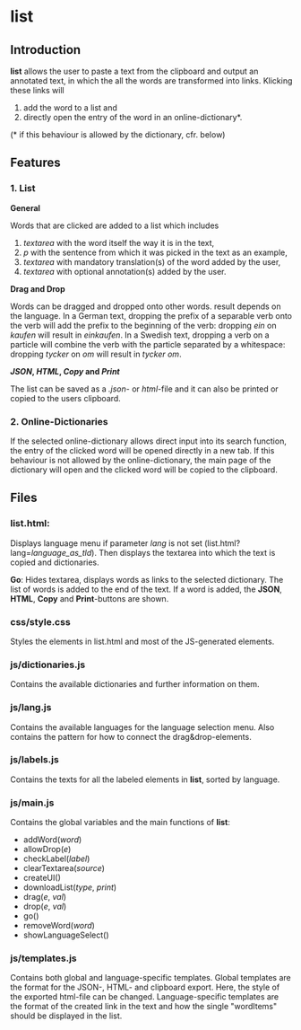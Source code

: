 # list
## Introduction
**list** allows the user to paste a text from the clipboard and output an annotated text, in which the all the words are transformed into links. Klicking these links will
1. add the word to a list and
2. directly open the entry of the word in an online-dictionary*.

(* if this behaviour is allowed by the dictionary, cfr. below)

## Features
### 1. List
**General**

Words that are clicked are added to a list which includes
1. *textarea* with the word itself the way it is in the text,
2. *p* with the sentence from which it was picked in the text as an example,
3. *textarea* with mandatory translation(s) of the word added by the user,
4. *textarea* with optional annotation(s) added by the user.

**Drag and Drop**

Words can be dragged and dropped onto other words. result depends on the language. In a German text, dropping the prefix of a separable verb onto the verb will add the prefix to the beginning of the verb: dropping *ein* on *kaufen* will result in *einkaufen*. In a Swedish text, dropping a verb on a particle will combine the verb with the particle separated by a whitespace: dropping *tycker* on *om* will result in *tycker om*.

**_JSON_, _HTML_, _Copy_ and _Print_**

The list can be saved as a *.json*- or *html*-file and it can also be printed or copied to the users clipboard.

### 2. Online-Dictionaries
If the selected online-dictionary allows direct input into its search function, the entry of the clicked word will be opened directly in a new tab. If this behaviour is not allowed by the online-dictionary, the main page of the dictionary will open and the clicked word will be copied to the clipboard.

## Files
### list.html: 
Displays language menu if parameter _lang_ is not set (list.html?lang=_language_as_tld_). Then displays the textarea into which the text is copied and dictionaries. 

**Go**: Hides textarea, displays words as links to the selected dictionary. The list of words is added to the end of the text. If a word is added, the **JSON**, **HTML**, **Copy** and **Print**-buttons are shown.

### css/style.css
Styles the elements in list.html and most of the JS-generated elements.

### js/dictionaries.js
Contains the available dictionaries and further information on them. 
### js/lang.js
Contains the available languages for the language selection menu. Also contains the pattern for how to connect the drag&drop-elements.
### js/labels.js
Contains the texts for all the labeled elements in **list**, sorted by language.
### js/main.js
Contains the global variables and the main functions of **list**:
* addWord(_word_)
* allowDrop(_e_) 
* checkLabel(_label_)
* clearTextarea(_source_) 
* createUI()
* downloadList(_type_, _print_)
* drag(_e_, _val_)
* drop(_e_, _val_)
* go()
* removeWord(_word_)
* showLanguageSelect()
### js/templates.js
Contains both global and language-specific templates. Global templates are the format for the JSON-, HTML- and clipboard export. Here, the style of the exported html-file can be changed. Language-specific templates are the format of the created link in the text and how the single "wordItems" should be displayed in the list.
